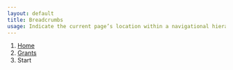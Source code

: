 ```yaml
---
layout: default
title: Breadcrumbs
usage: Indicate the current page’s location within a navigational hierarchy. Separators are automatically added in CSS through ::before and content.
---
```

<ol class="breadcrumb">
  <li class="breadcrumbs__item"><a href="#" class="breadcrumbs__link"><span class="breadcrumbs__title">Home</span></a></li>
  <li class="breadcrumbs__item"><a href="#" class="breadcrumbs__link"><span class="breadcrumbs__title">Grants</span></a></li>
  <li class="breadcrumb-item">Start</li>
</ol>